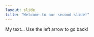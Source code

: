 ```yaml
---
layout: slide
title: "Welcome to our second slide!"
---
```

My text...
Use the left arrow to go back!
